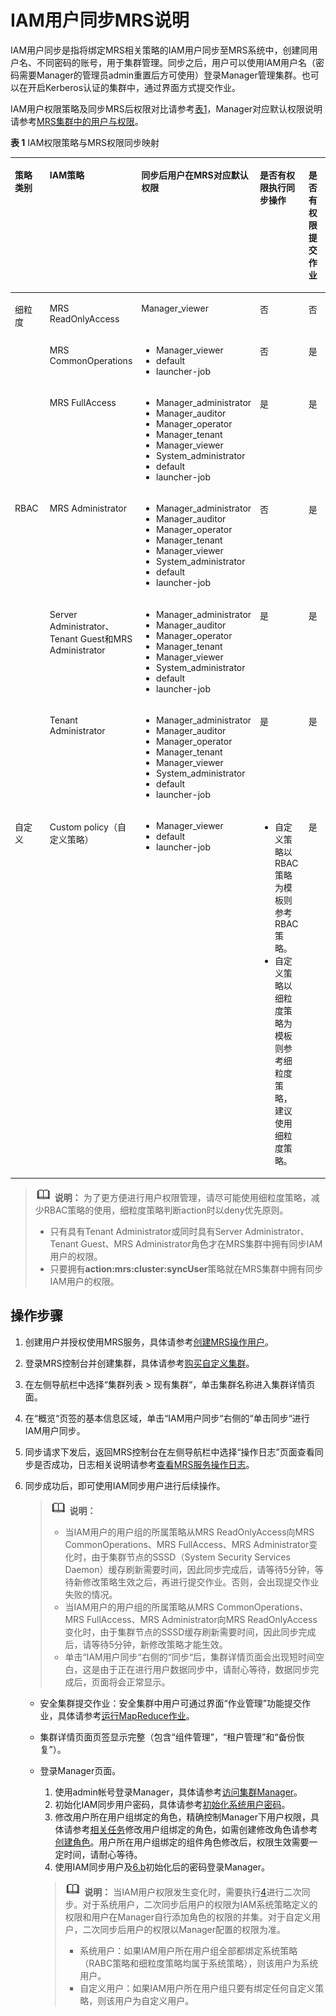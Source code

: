 # IAM用户同步MRS说明<a name="mrs_01_0495"></a>

IAM用户同步是指将绑定MRS相关策略的IAM用户同步至MRS系统中，创建同用户名、不同密码的账号，用于集群管理。同步之后，用户可以使用IAM用户名（密码需要Manager的管理员admin重置后方可使用）登录Manager管理集群。也可以在开启Kerberos认证的集群中，通过界面方式提交作业。

IAM用户权限策略及同步MRS后权限对比请参考[表1](#table3878619101919)，Manager对应默认权限说明请参考[MRS集群中的用户与权限](MRS集群中的用户与权限.md)。

**表 1**  IAM权限策略与MRS权限同步映射

<a name="table3878619101919"></a>
<table><thead align="left"><tr id="row5879191971913"><th class="cellrowborder" valign="top" width="20%" id="mcps1.2.6.1.1"><p id="p135212352216"><a name="p135212352216"></a><a name="p135212352216"></a>策略类别</p>
</th>
<th class="cellrowborder" valign="top" width="20%" id="mcps1.2.6.1.2"><p id="p12879101917195"><a name="p12879101917195"></a><a name="p12879101917195"></a>IAM策略</p>
</th>
<th class="cellrowborder" valign="top" width="20%" id="mcps1.2.6.1.3"><p id="p724173216312"><a name="p724173216312"></a><a name="p724173216312"></a>同步后用户在MRS对应默认权限</p>
</th>
<th class="cellrowborder" valign="top" width="20%" id="mcps1.2.6.1.4"><p id="p12472158103113"><a name="p12472158103113"></a><a name="p12472158103113"></a>是否有权限执行同步操作</p>
</th>
<th class="cellrowborder" valign="top" width="20%" id="mcps1.2.6.1.5"><p id="p14949142373515"><a name="p14949142373515"></a><a name="p14949142373515"></a>是否有权限提交作业</p>
</th>
</tr>
</thead>
<tbody><tr id="row1087961921914"><td class="cellrowborder" rowspan="3" valign="top" width="20%" headers="mcps1.2.6.1.1 "><p id="p2104201613119"><a name="p2104201613119"></a><a name="p2104201613119"></a>细粒度</p>
<p id="p191048161316"><a name="p191048161316"></a><a name="p191048161316"></a></p>
<p id="p16104101643115"><a name="p16104101643115"></a><a name="p16104101643115"></a></p>
</td>
<td class="cellrowborder" valign="top" width="20%" headers="mcps1.2.6.1.2 "><p id="p4306134273012"><a name="p4306134273012"></a><a name="p4306134273012"></a>MRS ReadOnlyAccess</p>
</td>
<td class="cellrowborder" valign="top" width="20%" headers="mcps1.2.6.1.3 "><p id="p10949195293012"><a name="p10949195293012"></a><a name="p10949195293012"></a>Manager_viewer</p>
</td>
<td class="cellrowborder" valign="top" width="20%" headers="mcps1.2.6.1.4 "><p id="p7473381310"><a name="p7473381310"></a><a name="p7473381310"></a>否</p>
</td>
<td class="cellrowborder" valign="top" width="20%" headers="mcps1.2.6.1.5 "><p id="p16423218365"><a name="p16423218365"></a><a name="p16423218365"></a>否</p>
</td>
</tr>
<tr id="row987918191191"><td class="cellrowborder" valign="top" headers="mcps1.2.6.1.1 "><p id="p230604216306"><a name="p230604216306"></a><a name="p230604216306"></a>MRS CommonOperations</p>
</td>
<td class="cellrowborder" valign="top" headers="mcps1.2.6.1.2 "><a name="ul4444174612152"></a><a name="ul4444174612152"></a><ul id="ul4444174612152"><li>Manager_viewer</li><li>default</li><li>launcher-job</li></ul>
</td>
<td class="cellrowborder" valign="top" headers="mcps1.2.6.1.3 "><p id="p1347315893112"><a name="p1347315893112"></a><a name="p1347315893112"></a>否</p>
</td>
<td class="cellrowborder" valign="top" headers="mcps1.2.6.1.4 "><p id="p15642122116367"><a name="p15642122116367"></a><a name="p15642122116367"></a>是</p>
</td>
</tr>
<tr id="row7879181971912"><td class="cellrowborder" valign="top" headers="mcps1.2.6.1.1 "><p id="p1530654223011"><a name="p1530654223011"></a><a name="p1530654223011"></a>MRS FullAccess</p>
</td>
<td class="cellrowborder" valign="top" headers="mcps1.2.6.1.2 "><a name="ul7241758151514"></a><a name="ul7241758151514"></a><ul id="ul7241758151514"><li>Manager_administrator</li><li>Manager_auditor</li><li>Manager_operator</li><li>Manager_tenant</li><li>Manager_viewer</li><li>System_administrator</li><li>default</li><li>launcher-job</li></ul>
</td>
<td class="cellrowborder" valign="top" headers="mcps1.2.6.1.3 "><p id="p84738823119"><a name="p84738823119"></a><a name="p84738823119"></a>是</p>
</td>
<td class="cellrowborder" valign="top" headers="mcps1.2.6.1.4 "><p id="p16425213366"><a name="p16425213366"></a><a name="p16425213366"></a>是</p>
</td>
</tr>
<tr id="row688031916194"><td class="cellrowborder" rowspan="3" valign="top" width="20%" headers="mcps1.2.6.1.1 "><p id="p18374033173417"><a name="p18374033173417"></a><a name="p18374033173417"></a>RBAC</p>
</td>
<td class="cellrowborder" valign="top" width="20%" headers="mcps1.2.6.1.2 "><p id="p1530634213017"><a name="p1530634213017"></a><a name="p1530634213017"></a>MRS Administrator</p>
</td>
<td class="cellrowborder" valign="top" width="20%" headers="mcps1.2.6.1.3 "><a name="ul162146189167"></a><a name="ul162146189167"></a><ul id="ul162146189167"><li>Manager_administrator</li><li>Manager_auditor</li><li>Manager_operator</li><li>Manager_tenant</li><li>Manager_viewer</li><li>System_administrator</li><li>default</li><li>launcher-job</li></ul>
</td>
<td class="cellrowborder" valign="top" width="20%" headers="mcps1.2.6.1.4 "><p id="p164738811313"><a name="p164738811313"></a><a name="p164738811313"></a>否</p>
</td>
<td class="cellrowborder" valign="top" width="20%" headers="mcps1.2.6.1.5 "><p id="p3642192173610"><a name="p3642192173610"></a><a name="p3642192173610"></a>是</p>
</td>
</tr>
<tr id="row18880151911919"><td class="cellrowborder" valign="top" headers="mcps1.2.6.1.1 "><p id="p19306114211307"><a name="p19306114211307"></a><a name="p19306114211307"></a>Server Administrator、Tenant Guest和MRS Administrator</p>
</td>
<td class="cellrowborder" valign="top" headers="mcps1.2.6.1.2 "><a name="ul1336513422162"></a><a name="ul1336513422162"></a><ul id="ul1336513422162"><li>Manager_administrator</li><li>Manager_auditor</li><li>Manager_operator</li><li>Manager_tenant</li><li>Manager_viewer</li><li>System_administrator</li><li>default</li><li>launcher-job</li></ul>
</td>
<td class="cellrowborder" valign="top" headers="mcps1.2.6.1.3 "><p id="p2473178103117"><a name="p2473178103117"></a><a name="p2473178103117"></a>是</p>
</td>
<td class="cellrowborder" valign="top" headers="mcps1.2.6.1.4 "><p id="p2020173383615"><a name="p2020173383615"></a><a name="p2020173383615"></a>是</p>
</td>
</tr>
<tr id="row11873260273"><td class="cellrowborder" valign="top" headers="mcps1.2.6.1.1 "><p id="p1530624211302"><a name="p1530624211302"></a><a name="p1530624211302"></a>Tenant Administrator</p>
</td>
<td class="cellrowborder" valign="top" headers="mcps1.2.6.1.2 "><a name="ul1514932717501"></a><a name="ul1514932717501"></a><ul id="ul1514932717501"><li>Manager_administrator</li><li>Manager_auditor</li><li>Manager_operator</li><li>Manager_tenant</li><li>Manager_viewer</li><li>System_administrator</li><li>default</li><li>launcher-job</li></ul>
</td>
<td class="cellrowborder" valign="top" headers="mcps1.2.6.1.3 "><p id="p1147318123117"><a name="p1147318123117"></a><a name="p1147318123117"></a>是</p>
</td>
<td class="cellrowborder" valign="top" headers="mcps1.2.6.1.4 "><p id="p172011033183610"><a name="p172011033183610"></a><a name="p172011033183610"></a>是</p>
</td>
</tr>
<tr id="row46716711273"><td class="cellrowborder" valign="top" width="20%" headers="mcps1.2.6.1.1 "><p id="p01044164313"><a name="p01044164313"></a><a name="p01044164313"></a>自定义</p>
</td>
<td class="cellrowborder" valign="top" width="20%" headers="mcps1.2.6.1.2 "><p id="p123065424306"><a name="p123065424306"></a><a name="p123065424306"></a>Custom policy（自定义策略）</p>
</td>
<td class="cellrowborder" valign="top" width="20%" headers="mcps1.2.6.1.3 "><a name="ul47440335173"></a><a name="ul47440335173"></a><ul id="ul47440335173"><li>Manager_viewer</li><li>default</li><li>launcher-job</li></ul>
</td>
<td class="cellrowborder" valign="top" width="20%" headers="mcps1.2.6.1.4 "><a name="ul1344810351981"></a><a name="ul1344810351981"></a><ul id="ul1344810351981"><li>自定义策略以RBAC策略为模板则参考RBAC策略。</li><li>自定义策略以细粒度策略为模板则参考细粒度策略，建议使用细粒度策略。</li></ul>
</td>
<td class="cellrowborder" valign="top" width="20%" headers="mcps1.2.6.1.5 "><p id="p112018336360"><a name="p112018336360"></a><a name="p112018336360"></a>是</p>
</td>
</tr>
</tbody>
</table>

>![](public_sys-resources/icon-note.gif) **说明：** 
>为了更方便进行用户权限管理，请尽可能使用细粒度策略，减少RBAC策略的使用，细粒度策略判断action时以deny优先原则。
>-   只有具有Tenant Administrator或同时具有Server Administrator、Tenant Guest、MRS Administrator角色才在MRS集群中拥有同步IAM用户的权限。
>-   只要拥有**action:mrs:cluster:syncUser**策略就在MRS集群中拥有同步IAM用户的权限。

## 操作步骤<a name="section1968244415315"></a>

1.  创建用户并授权使用MRS服务，具体请参考[创建MRS操作用户](创建MRS操作用户.md)。
2.  登录MRS控制台并创建集群，具体请参考[购买自定义集群](购买自定义集群.md)。
3.  在左侧导航栏中选择“集群列表  \>  现有集群“，单击集群名称进入集群详情页面。
4.  <a name="li6999515311"></a>在“概览“页签的基本信息区域，单击“IAM用户同步“右侧的“单击同步“进行IAM用户同步。
5.  同步请求下发后，返回MRS控制台在左侧导航栏中选择“操作日志”页面查看同步是否成功，日志相关说明请参考[查看MRS服务操作日志](查看MRS服务操作日志.md)。
6.  同步成功后，即可使用IAM同步用户进行后续操作。

    >![](public_sys-resources/icon-note.gif) **说明：** 
    >-   当IAM用户的用户组的所属策略从MRS ReadOnlyAccess向MRS CommonOperations、MRS FullAccess、MRS Administrator变化时，由于集群节点的SSSD（System Security Services Daemon）缓存刷新需要时间，因此同步完成后，请等待5分钟，等待新修改策略生效之后，再进行提交作业。否则，会出现提交作业失败的情况。
    >-   当IAM用户的用户组的所属策略从MRS CommonOperations、MRS FullAccess、MRS Administrator向MRS ReadOnlyAccess变化时，由于集群节点的SSSD缓存刷新需要时间，因此同步完成后，请等待5分钟，新修改策略才能生效。
    >-   单击“IAM用户同步“右侧的“同步“后，集群详情页面会出现短时间空白，这是由于正在进行用户数据同步中，请耐心等待，数据同步完成后，页面将会正常显示。

    -   安全集群提交作业：安全集群中用户可通过界面“作业管理”功能提交作业，具体请参考[运行MapReduce作业](运行MapReduce作业.md)。
    -   集群详情页面页签显示完整（包含“组件管理”，“租户管理”和“备份恢复”）。
    -   登录Manager页面。

        1.  使用admin帐号登录Manager，具体请参考[访问集群Manager](访问集群Manager.md)。
        2.  <a name="li169901714175"></a>初始化IAM同步用户密码，具体请参考[初始化系统用户密码](初始化系统用户密码-162.md)。
        3.  修改用户所在用户组绑定的角色，精确控制Manager下用户权限，具体请参考[相关任务](创建用户组-155.md#s855da92cb75446818be082dff6e197f1)修改用户组绑定的角色，如需创建修改角色请参考[创建角色](创建角色-154.md)。用户所在用户组绑定的组件角色修改后，权限生效需要一定时间，请耐心等待。
        4.  使用IAM同步用户及[6.b](#li169901714175)初始化后的密码登录Manager。

        >![](public_sys-resources/icon-note.gif) **说明：** 
        >当IAM用户权限发生变化时，需要执行[4](#li6999515311)进行二次同步。对于系统用户，二次同步后用户的权限为IAM系统策略定义的权限和用户在Manager自行添加角色的权限的并集。对于自定义用户，二次同步后用户的权限以Manager配置的权限为准。
        >-   系统用户：如果IAM用户所在用户组全部都绑定系统策略（RABC策略和细粒度策略均属于系统策略），则该用户为系统用户。
        >-   自定义用户：如果IAM用户所在用户组只要有绑定任何自定义策略，则该用户为自定义用户。



